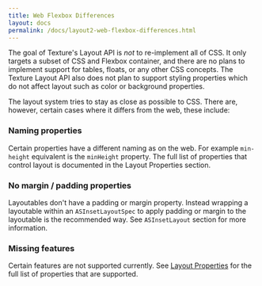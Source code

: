 ```yaml
---
title: Web Flexbox Differences
layout: docs
permalink: /docs/layout2-web-flexbox-differences.html
---
```


The goal of Texture's Layout API is *not* to re-implement all of CSS. It only targets a subset of CSS and Flexbox container, and there are no plans to implement support for tables, floats, or any other CSS concepts. The Texture Layout API also does not plan to support styling properties which do not affect layout such as color or background properties.

The layout system tries to stay as close as possible to CSS. There are, however, certain cases where it differs from the web, these include:

### Naming properties

Certain properties have a different naming as on the web. For example `min-height` equivalent is the `minHeight` property. The full list of properties that control layout is documented in the Layout Properties section.

### No margin / padding properties

Layoutables don't have a padding or margin property. Instead wrapping a layoutable within an `ASInsetLayoutSpec` to apply padding or margin to the layoutable is the recommended way. See `ASInsetLayout` section for more information.

### Missing features

Certain features are not supported currently. See <a href = "layout2-layout-element-properties.html">Layout Properties</a> for the full list of properties that are supported.
